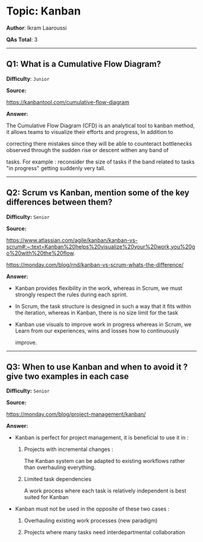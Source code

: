 # Topic: Kanban

**Author**: Ikram Laaroussi

**QAs Total**: 3

---

## Q1: What is a Cumulative Flow Diagram?

**Difficulty**: `Junior`

**Source:**

https://kanbantool.com/cumulative-flow-diagram

**Answer:**

The Cumulative Flow Diagram (CFD) is an analytical tool to kanban method, it allows teams to visualize their efforts and progress, In addition to 

correcting there mistakes since they will be able to counteract bottlenecks observed through the sudden rise or descent withen any band of 

tasks. For example : reconsider the size of tasks if the band related to tasks "in progress" getting suddenly very tall.

---

## Q2: Scrum vs Kanban, mention some of the key differences between them?

**Difficulty:** `Senior`

**Source:**

https://www.atlassian.com/agile/kanban/kanban-vs-scrum#:~:text=Kanban%20helps%20visualize%20your%20work,you%20go%20with%20the%20flow.

https://monday.com/blog/rnd/kanban-vs-scrum-whats-the-difference/

**Answer:**

- Kanban provides flexibility in the work, whereas in Scrum, we must strongly respect the rules during each sprint.

- In Scrum, the task structure is designed in such a way that it fits within the iteration, whereas in Kanban, there is no size limit for the task 

- Kanban use visuals to improve work in progress whereas in Scrum, we Learn from our experiences, wins and losses how to continuously 

  improve.

---

## Q3: When to use Kanban and when to avoid it ? give two examples in each case  

**Difficulty:** `Senior`

**Source:**

https://monday.com/blog/project-management/kanban/

**Answer:**

* Kanban is perfect for project management, it is beneficial to use it in :

   1. Projects with incremental changes : 

      The Kanban system can be adapted to existing workflows rather than overhauling everything.

   2. Limited task dependencies

      A work process where each task is relatively independent is best suited for Kanban
      
* Kanban must not be used in the opposite of these two cases : 

  1. Overhauling existing work processes (new paradigm)
  
  2. Projects where many tasks need interdepartmental collaboration
   







